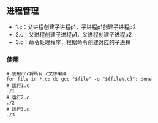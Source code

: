 ## 进程管理

+ 1.c：父进程创建子进程p1，子进程p1创建子进程p2
+ 2.c：父进程创建子进程p1，父进程创建子进程p2
+ 3.c：命令处理程序，根据命令创建对应的子进程

### 使用

```shell
# 使用gcc将所有.c文件编译
for file in *.c; do gcc "$file" -o "${file%.c}"; done
# 运行1.c
./1
# 运行2.c
./2
# 运行3.c
./3
```
